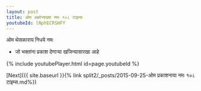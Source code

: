 ```yaml
---
layout: post
title: ओम अक्षोभ्यख्या नमः १०८ टाइम्स
youtubeId: lNphECRSHFY
---
```

 
 
 ओम थेसकाराय निधये नमः  
 
 -  जो भक्तांना प्रकाश देणार्‍या खजिन्यासारखा आहे 
 
  
 
  
 
 
 
 
 
 


{% include youtubePlayer.html id=page.youtubeId %}
 
[Next]({{ site.baseurl }}{% link  split2/_posts/2015-09-25-ओम प्रकाशनाया नमः १०८ टाइम्स.md%})
 
